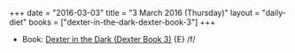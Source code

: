 +++
date = "2016-03-03"
title = "3 March 2016 (Thursday)"
layout = "daily-diet"
books = ["dexter-in-the-dark-dexter-book-3"]
+++

<ul>
<li class="entry books">Book: <a href="/books/dexter-in-the-dark-dexter-book-3">Dexter in the Dark (Dexter Book 3)</a> {E} /f/</li>
</ul>